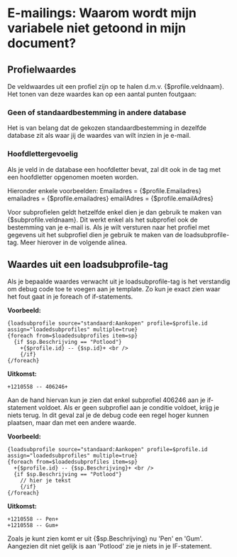 # E-mailings: Waarom wordt mijn variabele niet getoond in mijn document?

## Profielwaardes
De veldwaardes uit een profiel zijn op te halen d.m.v. {$profile.veldnaam}.
Het tonen van deze waardes kan op een aantal punten foutgaan:

### Geen of standaardbestemming in andere database
Het is van belang dat de gekozen standaardbestemming in dezelfde database zit als waar jij de waardes van wilt inzien in je e-mail. 

### Hoofdlettergevoelig
Als je veld in de database een hoofdletter bevat, zal dit ook in de tag met een hoofdletter opgenomen moeten worden. 

Hieronder enkele voorbeelden:
Emailadres	=	{$profile.Emailadres}
emailadres	=	{$profile.emailadres}
emailAdres	=	{$profile.emailAdres}

Voor subprofielen geldt hetzelfde enkel dien je dan gebruik te maken van {$subprofile.veldnaam}. Dit werkt enkel als het subprofiel ook de bestemming van je e-mail is. Als je wilt versturen naar het profiel met gegevens uit het subprofiel dien je gebruik te maken van de loadsubprofile-tag. Meer hierover in de volgende alinea.

## Waardes uit een loadsubprofile-tag
Als je bepaalde waardes verwacht uit je loadsubprofile-tag is het verstandig om debug code toe te voegen aan je template. Zo kun je exact zien waar het fout gaat in je foreach of if-statements.

**Voorbeeld:**
```
{loadsubprofile source="standaard:Aankopen" profile=$profile.id assign="loadedsubprofiles" multiple=true}
{foreach from=$loadedsubprofiles item=sp}
  {if $sp.Beschrijving == "Potlood"}
    +{$profile.id} -- {$sp.id}+ <br />
	{/if}
{/foreach}
```

**Uitkomst:**
```
+1210558 -- 406246+
```

Aan de hand hiervan kun je zien dat enkel subprofiel 406246 aan je if-statement voldoet.
Als er geen subprofiel aan je conditie voldoet, krijg je niets terug. In dit geval zal je de debug code een regel hoger kunnen plaatsen, maar dan met een andere waarde.

**Voorbeeld:**
```
{loadsubprofile source="standaard:Aankopen" profile=$profile.id assign="loadedsubprofiles" multiple=true}
{foreach from=$loadedsubprofiles item=sp}
  +{$profile.id} -- {$sp.Beschrijving}+ <br />
  {if $sp.Beschrijving == "Potlood"}
    // hier je tekst
	{/if}
{/foreach}
```

**Uitkomst:**
```
+1210558 -- Pen+ 
+1210558 -- Gum+
```

Zoals je kunt zien komt er uit {$sp.Beschrijving} nu 'Pen' en 'Gum'. Aangezien dit niet gelijk is aan 'Potlood' zie je niets in je IF-statement.
